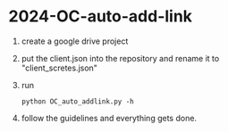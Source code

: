 # 2024-OC-auto-add-link
1. create a google drive project
2. put the client.json into the repository and rename it to  "client_scretes.json"
3. run
  
       python OC_auto_addlink.py -h
4. follow the guidelines and everything gets done.

     
